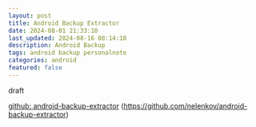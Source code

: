 ```yaml
---
layout: post
title: Android Backup Extractor
date: 2024-08-01 21:33:10
last_updated: 2024-08-16 08:14:10
description: Android Backup
tags: android backup personalnote
categories: android
featured: false
---
```


draft

[github: android-backup-extractor]: https://github.com/nelenkov/android-backup-extractor "https://github.com/nelenkov/android-backup-extractor"

[github: android-backup-extractor]
(https://github.com/nelenkov/android-backup-extractor)
